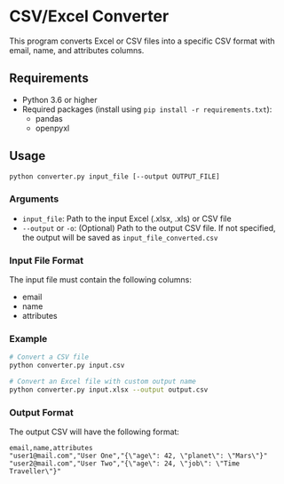# CSV/Excel Converter

This program converts Excel or CSV files into a specific CSV format with email, name, and attributes columns.

## Requirements

- Python 3.6 or higher
- Required packages (install using `pip install -r requirements.txt`):
  - pandas
  - openpyxl

## Usage

```bash
python converter.py input_file [--output OUTPUT_FILE]
```

### Arguments

- `input_file`: Path to the input Excel (.xlsx, .xls) or CSV file
- `--output` or `-o`: (Optional) Path to the output CSV file. If not specified, the output will be saved as `input_file_converted.csv`

### Input File Format

The input file must contain the following columns:
- email
- name
- attributes

### Example

```bash
# Convert a CSV file
python converter.py input.csv

# Convert an Excel file with custom output name
python converter.py input.xlsx --output output.csv
```

### Output Format

The output CSV will have the following format:
```csv
email,name,attributes
"user1@mail.com","User One","{\"age\": 42, \"planet\": \"Mars\"}"
"user2@mail.com","User Two","{\"age\": 24, \"job\": \"Time Traveller\"}"
``` 